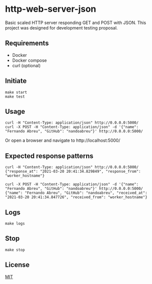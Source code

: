# http-web-server-json

Basic scaled HTTP server responding GET and POST with JSON. This project was designed for development testing proposal.

## Requirements
- Docker  
- Docker compose  
- curl (optional)

## Initiate

```
make start
make test
```

## Usage
```
curl -H "Content-Type: application/json" http://0.0.0.0:5000/
curl -X POST -H "Content-Type: application/json" -d '{"name": "Fernando Abreu", "GitHub": "nandoabreu"}' http://0.0.0.0:5000/

```

Or open a browser and navigate to http://localhost:5000/


## Expected response patterns
```
curl -H "Content-Type: application/json" http://0.0.0.0:5000/
{"response_at": "2021-03-20 20:41:34.829849", "response_from": "worker_hostname"}
```
```
curl -X POST -H "Content-Type: application/json" -d '{"name": "Fernando Abreu", "GitHub": "nandoabreu"}' http://0.0.0.0:5000/
{"name": "Fernando Abreu", "GitHub": "nandoabreu", "received_at": "2021-03-20 20:41:34.847726", "received_from": "worker_hostname"}
```

## Logs
```
make logs
```

## Stop
```
make stop
```

## License
[MIT](LICENSE)
